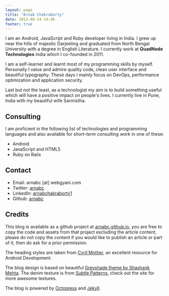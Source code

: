 ```yaml
---
layout: page
title: "Arnab Chakraborty"
date: 2013-06-24 14:46
footer: true
---
```


I am an Android, JavaScript and Ruby developer living in India. I grew up near the hills of majestic Darjeeling and graduated from North Bengal University with a degree in English Literature. I currently work at **QuadNode Technologies** India which I co-founded in 2011.

I am a self-learner and learnt most of my programming skills by myself. Personally I value and admire quality code, clean user interface and beautiful typography. These days I mainly focus on DevOps, performance optimization and application security.

Last but not the least, as a technologist my aim is to build something useful which will have a positive impact on people's lives. I currently live in Pune, India with my beautiful wife Sarmistha.


## Consulting
I am proficient in the following list of technologies and programming languages and also available for _short-term consulting work_ in one of these:

* Android
* JavaScript and HTML5
* Ruby on Rails


## Contact
* Email: arnabc [at] webgyani.com
* Twitter: [arnabc](http://twitter.com/arnabc)
* LinkedIn: [arnabchakraborty1](http://www.linkedin.com/in/arnabchakraborty1)
* Github: [arnabc](http://github.com/arnabc)


## Credits
This blog is available as a github project at [arnabc.github.io](http://github.com/arnabc/arnabc.github.io), you are free to copy the code and assets from that project excluding the article content, please do not copy the content if you would like to publish an article or part of it, then do ask for a prior permission.

The heading styles are taken from [Cyril Mottier](http://cyrilmottier.com/), an excellent resource for Android Development.

The blog design is based on beautiful [Greyshade theme by Shashank Mehta](http://shashankmehta.in/archive/2012/greyshade.html). The denim texture is from [Subtle Patterns](http://subtlepatterns.com), check out the site for more awesome textures.

The blog is powered by [Octopress](http://octopress.org) and [Jekyll](http://jekyllrb.com).
